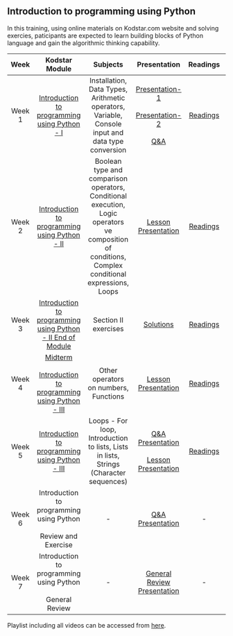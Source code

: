 ##  Introduction to programming using Python

In this training, using online materials on Kodstar.com website and solving exercies, paticipants are expected to learn building blocks of Python language and gain the algorithmic thinking capability. 

| Week     | Kodstar Module                     | Subjects                | Presentation                 | Readings             | Video
| :---------: |:----------------------------------:| :---------------------:|:---------------------:|:---------------------:|:------------------:
| Week 1 | [Introduction to programming using Python - I](http://www.kodstar.com/task/editor?courseId=2422&trackId=5366) | Installation, Data Types, Arithmetic operators, Variable, Console input and data type conversion | [Presentation-1](https://drive.google.com/file/d/1B1r8T_YErDURn2_odU6dgOpRKMIDp_Z8/view?usp=sharing)<br><br>[Presentation-2](https://drive.google.com/open?id=1_9tUDajFjAxvmDC1ARgHmXkW7BQBeojr)<br><br>[Q&A](https://drive.google.com/file/d/1DMPdisLsnYaNYJCJfRpqj2321FyRpoFO/view?usp=sharing)| [Readings](week1/resources.md) | [Lesson Video](https://youtu.be/uPfu6OWnj4E)<br><br>[Q&A Video](https://youtu.be/8n_Oh4t9oS8)
| Week 2 | [Introduction to programming using Python - II](http://www.kodstar.com/task/editor?courseId=5641&trackId=5366) | Boolean type and comparison operators, Conditional execution, Logic operators ve composition of conditions, Complex conditional expressions, Loops | [Lesson Presentation](https://drive.google.com/file/d/1Nx0-PXzF5c46v83hlNk5lL2pm1Q1C5DV/view?usp=sharing) | [Readings](week2/resources.md) | [Lesson Video](https://youtu.be/kxAqmzbfCKE)
| Week 3 | [Introduction to programming using Python - II End of Module](http://www.kodstar.com/task/editor?courseId=9507&trackId=5366) | Section II exercises | [Solutions](https://drive.google.com/file/d/15k6Zdig8AI1U9nmtrg64rbCp2Bl-s4aZ/view?usp=sharing) | [Readings](week3/resources.md) | No session video
| Week 4 | [Midterm](http://www.kodstar.com/task/editor?courseId=51662&trackId=5366)<br><br>[Introduction to programming using Python - III](http://www.kodstar.com/task/editor?courseId=2421&trackId=5366) | Other operators on numbers, Functions | [Lesson Presentation](https://drive.google.com/file/d/1t_vXI_eLp2h5e1FLI3B-javOLFzhFeSU/view?usp=sharing) | [Readings](week4/resources.md) | [Lesson Video](https://www.youtube.com/watch?v=eYzXrHy2iso)<br><br>[Q&A Video](https://www.youtube.com/watch?v=JrWGu74SOws)
| Week 5 | [Introduction to programming using Python - III](http://www.kodstar.com/task/editor?courseId=2421&trackId=5366) | Loops - For loop, Introduction to lists, Lists in lists, Strings (Character sequences) | [Q&A Presentation](https://drive.google.com/file/d/12ZDUIJqIZcp26Gl1SKbuQzs_ptY3zKnF/view?usp=sharing)<br><br>[Lesson Presentation](https://drive.google.com/file/d/1ld6o1e4_ncBtsYbUqj3upPfC4W22SF-n/view?usp=sharing) | [Readings](week5/resources.md) | [Q&A Video](https://www.youtube.com/watch?v=CRmCtHZfeJY)<br><br>[Lesson Video](https://youtu.be/fnTH1x6L8JU)
| Week 6 | Introduction to programming using Python<br><br>Review and Exercise | - | [Q&A Presentation](https://drive.google.com/file/d/1zhB2m-qE58nGgAhtg9fLYoLcRHIdXydr/view?usp=sharing) | - | [Q&A Video - 1](https://youtu.be/2Xp5JdKj4Bk )<br><br>[Q&A Video - 2](https://youtu.be/tV4-Lyy6IqU)
| Week 7 | Introduction to programming using Python<br><br>General Review | - | [General Review Presentation](https://drive.google.com/open?id=1Wz6SVjDUUurX03nNh016Jey7pDWuTCYS) | - | [General Review Video](https://youtu.be/ozOBFge6gWo)

Playlist including all videos can be accessed from [here](https://www.youtube.com/playlist?list=PL-4HDqJ7NBMxYFRaGUtXRwdNLF2zdBAN7).
